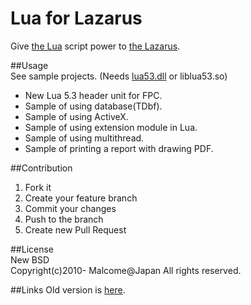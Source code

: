 # Lua for Lazarus

Give [the Lua](http://www.lua.org/) script power to [the Lazarus](http://www.lazarus.freepascal.org/).  

##Usage  
See sample projects. (Needs [lua53.dll](../../releases/tag/R150205) or liblua53.so)  

* New Lua 5.3 header unit for FPC.  
* Sample of using database(TDbf).  
* Sample of using ActiveX.  
* Sample of using extension module in Lua.  
* Sample of using multithread.  
* Sample of printing a report with drawing PDF.  

##Contribution  
1. Fork it  
2. Create your feature branch  
3. Commit your changes  
4. Push to the branch  
5. Create new Pull Request

##License  
New BSD  
Copyright(c)2010- Malcome@Japan All rights reserved.  

##Links
Old version is [here](https://code.google.com/p/lua4lazarus/).
